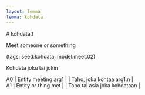 ```yaml
---
layout: lemma
lemma: kohdata
---
```


<div class="sense">
# <span class="sensename">kohdata.1</span>

<span class="description">Meet someone or something</span>

(tags: seed:kohdata, model:meet.02)

<span class="description">Kohdata joku tai jokin</span>



A0 | Entity meeting arg1 |   | Taho, joka kohtaa arg1:n |  
A1 | Entity or thing met |   | Taho tai asia joka kohdataan |  

</div>

